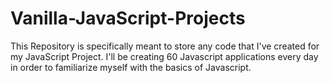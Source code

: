 # Vanilla-JavaScript-Projects

This Repository is specifically meant to store any code that I've created for my JavaScript Project. I'll be creating 60 Javascript applications
every day in order to familiarize myself with the basics of Javascript. 
